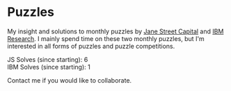 # Puzzles

My insight and solutions to monthly puzzles by [Jane Street Capital](https://www.janestreet.com/puzzles/) and [IBM Research](https://research.ibm.com/haifa/ponderthis/index.shtml). 
I mainly spend time on these two monthly puzzles, but I'm interested in all forms of puzzles and puzzle competitions.

JS Solves (since starting): 6<br>
IBM Solves (since starting): 1

Contact me if you would like to collaborate.

